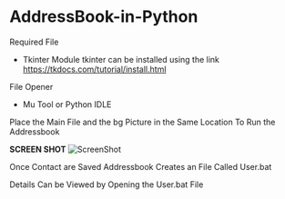 # AddressBook-in-Python
Required File
  * Tkinter Module
  tkinter can be installed using the link https://tkdocs.com/tutorial/install.html
  
File Opener  
  * Mu Tool or Python IDLE

Place the Main File and the bg Picture in the Same Location To Run the Addressbook

**SCREEN SHOT**
![ScreenShot](https://ibb.co/zV5CBsZ)

Once Contact are Saved Addressbook Creates an File Called User.bat 

Details Can be Viewed by Opening the User.bat File 

